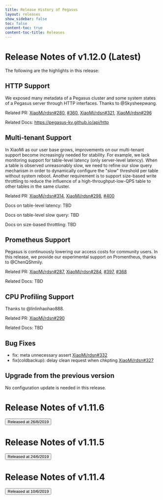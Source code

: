 ```yaml
---
title: Release History of Pegasus
layout: releases
show_sidebar: false
toc: false
content-toc: true
content-toc-title: Releases
---
```


# Release Notes of v1.12.0 (Latest)

The following are the highlights in this release:

## HTTP Support

We exposed many metadata of a Pegasus cluster and some system states of a Pegasus server through HTTP interfaces. Thanks to @Skysheepwang.

Related PR: [XiaoMi/rdsn#280](https://github.com/XiaoMi/rdsn/pull/280), [#360](https://github.com/XiaoMi/pegasus/pull/360), [XiaoMi/rdsn#321](https://github.com/XiaoMi/rdsn/pull/321), [XiaoMi/rdsn#296](https://github.com/XiaoMi/rdsn/pull/296)

Related Docs: <https://pegasus-kv.github.io/api/http>

## Multi-tenant Support

In XiaoMi as our user base grows, improvements on our multi-tenant support become increasingly needed for stability. For example, we lack monitoring support for table-level latency (only server-level latency). When a table is observed unreasonably slow, we need to refine our slow query mechanism in order to dynamically configure the "slow" threshold per table without system reboot. Another requirement is to support size-based write throttling to reduce the influence of a high-throughput-low-QPS table to other tables in the same cluster.

Related PR: [XiaoMi/rdsn#314](https://github.com/XiaoMi/rdsn/pull/314), [XiaoMi/rdsn#298](https://github.com/XiaoMi/rdsn/pull/298), [#400](https://github.com/XiaoMi/pegasus/pull/400)

Docs on table-level latency: TBD

Docs on table-level slow query: TBD

Docs on size-based throttling: TBD

## Prometheus Support

Pegasus is continuously lowering our access costs for community users. In this release, we provide our experimental support on Promentheus, thanks to @ChenQShmily.

Related PR: [XiaoMi/rdsn#287](https://github.com/XiaoMi/rdsn/pull/287), [XiaoMi/rdsn#284](https://github.com/XiaoMi/rdsn/pull/284), [#397](https://github.com/XiaoMi/pegasus/pull/397), [#368](https://github.com/XiaoMi/pegasus/pull/368)

Related Docs: TBD

## CPU Profiling Support

Thanks to @linlinhaohao888.

Related PR: [XiaoMi/rdsn#290](https://github.com/XiaoMi/rdsn/pull/290)

Related Docs: TBD

## Bug Fixes

- fix: meta unnecessary assert [XiaoMi/rdsn#332](https://github.com/XiaoMi/rdsn/pull/332)
- fix(coldbackup): delay clean request when chkpting [XiaoMi/rdsn#327](https://github.com/XiaoMi/rdsn/pull/327)

## Upgrade from the previous version

No configuration update is needed in this release.

# Release Notes of v1.11.6

<button class="button release-button" data-target="#modal_v1_11_6">Released at 26/8/2019</button>

# Release Notes of v1.11.5

<button class="button release-button" data-target="#modal_v1_11_5">Released at 24/6/2019</button>

# Release Notes of v1.11.4

<button class="button release-button" data-target="#modal_v1_11_4">Released at 10/6/2019</button>
